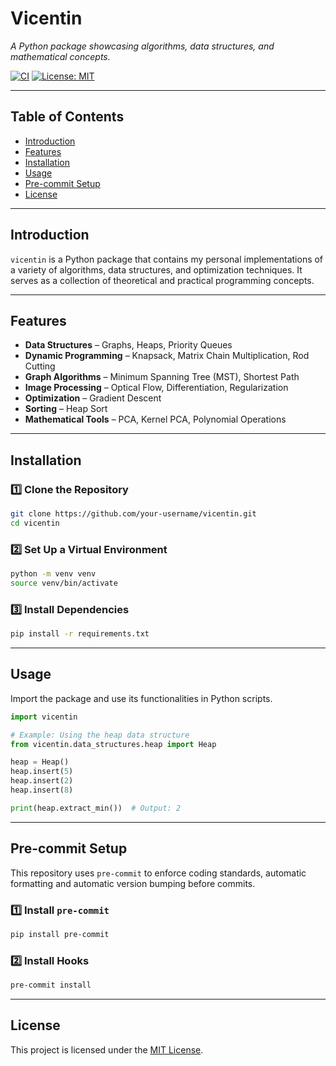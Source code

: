 # **Vicentin**

*A Python package showcasing algorithms, data structures, and mathematical concepts.*

[![CI](https://github.com/Vinschers/algorithms/actions/workflows/publish.yml/badge.svg)](https://github.com/Vinschers/algorithms/actions)
[![License: MIT](https://img.shields.io/badge/License-MIT-blue.svg)](LICENSE)

---

## **Table of Contents**
- [Introduction](#introduction)
- [Features](#features)
- [Installation](#installation)
- [Usage](#usage)
- [Pre-commit Setup](#pre-commit-setup)
- [License](#license)

---

## **Introduction**
`vicentin` is a Python package that contains my personal implementations of a variety of algorithms, data structures, and optimization techniques. It serves as a collection of theoretical and practical programming concepts.

---

## **Features**
- **Data Structures** – Graphs, Heaps, Priority Queues
- **Dynamic Programming** – Knapsack, Matrix Chain Multiplication, Rod Cutting
- **Graph Algorithms** – Minimum Spanning Tree (MST), Shortest Path
- **Image Processing** – Optical Flow, Differentiation, Regularization
- **Optimization** – Gradient Descent
- **Sorting** – Heap Sort
- **Mathematical Tools** – PCA, Kernel PCA, Polynomial Operations

---

## **Installation**

### **1️⃣ Clone the Repository**
```bash
git clone https://github.com/your-username/vicentin.git
cd vicentin
```

### **2️⃣ Set Up a Virtual Environment**
```bash
python -m venv venv
source venv/bin/activate
```

### **3️⃣ Install Dependencies**
```bash
pip install -r requirements.txt
```

---

## **Usage**

Import the package and use its functionalities in Python scripts.

```python
import vicentin

# Example: Using the heap data structure
from vicentin.data_structures.heap import Heap

heap = Heap()
heap.insert(5)
heap.insert(2)
heap.insert(8)

print(heap.extract_min())  # Output: 2
```

---

## **Pre-commit Setup**

This repository uses `pre-commit` to enforce coding standards, automatic formatting and automatic version bumping before commits.

### **1️⃣ Install `pre-commit`**
```bash
pip install pre-commit
```

### **2️⃣ Install Hooks**
```bash
pre-commit install
```

---

## **License**

This project is licensed under the [MIT License](LICENSE).
